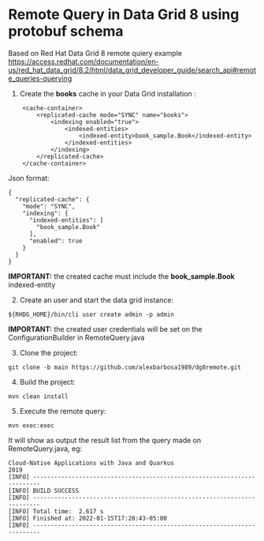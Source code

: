 # Remote Query in Data Grid 8 using protobuf schema

Based on Red Hat Data Grid 8 remote quiery example https://access.redhat.com/documentation/en-us/red_hat_data_grid/8.2/html/data_grid_developer_guide/search_api#remote_queries-querying


1. Create the **books** cache in your Data Grid installation :
~~~
    <cache-container>
        <replicated-cache mode="SYNC" name="books">
            <indexing enabled="true">
                <indexed-entities>
                    <indexed-entity>book_sample.Book</indexed-entity>
                </indexed-entities>
            </indexing>
        </replicated-cache>
    </cache-container>
~~~

Json format:
~~~
{
  "replicated-cache": {
    "mode": "SYNC",
    "indexing": {
      "indexed-entities": [
        "book_sample.Book"
      ],
      "enabled": true
    }
  }
}
~~~
**IMPORTANT:** the created cache must include the **book_sample.Book** indexed-entity

2. Create an user and start the data grid instance:
~~~
${RHDG_HOME}/bin/cli user create admin -p admin 
~~~
**IMPORTANT:** the created user credentials will be set on the ConfigurationBuilder in RemoteQuery.java 

3. Clone the project:
~~~
git clone -b main https://github.com/alexbarbosa1989/dg8remote.git
~~~

4. Build the project:
~~~
mvn clean install
~~~

5. Execute the remote query:
~~~
mvn exec:exec
~~~

It will show as output the result list  from the query made on RemoteQuery.java, eg:
~~~
Cloud-Native Applications with Java and Quarkus
2019
[INFO] ------------------------------------------------------------------------
[INFO] BUILD SUCCESS
[INFO] ------------------------------------------------------------------------
[INFO] Total time:  2.617 s
[INFO] Finished at: 2022-01-15T17:20:43-05:00
[INFO] ------------------------------------------------------------------------
~~~

